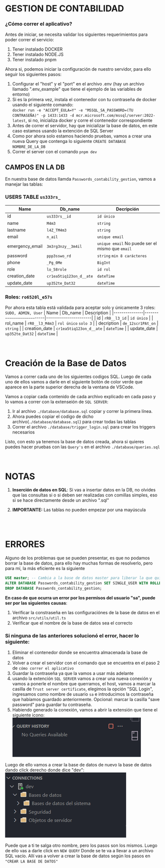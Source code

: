 
# GESTION DE CONTABILIDAD 

### ¿Cómo correr el aplicativo?
Antes de iniciar, se necesita validar los siguientes requerimientos para poder correr el servicio:
1. Tener instalado DOCKER
2. Tener instalado NODE.JS
3. Tener instalado pnpm

Ahora si, podemos iniciar la configuración de nuestro servidor, para ello seguir los siguientes pasos:
1. Configurar el "host" y el "port" en el archivo .env (hay un archivo llamado ".env_example" que tiene el ejemplo de las variables de entorno)
2. Si es la primera vez, instala el contenedor con tu contraseña de docker usando el siguiente comando:<br>
```docker run -e "ACCEPT_EULA=Y" -e "MSSQL_SA_PASSWORD=(TU CONTRASEÑA)" -p 1433:1433 -d mcr.microsoft.com/mssql/server:2022-latest```, si no, inicializa docker y corre el contenedor correspondiente
3. Antes de correr el servidor, hay que inicializar la base de datos, en este caso estamos usando la extención de SQL Server
4. Como por ahora solo estamos haciendo pruebas, vamos a crear una nueva Query que contenga lo siguiente ```CREATE DATABASE NOMBRE_DE_LA_DB```
5. Correr el server con el comando ``pnpm dev``

## CAMPOS EN LA DB

En nuestra base de datos llamda `Passwords_contability_gestion`, vamos a manejar las tablas:

### USERS TABLE `us333rs_`

| Name                | Db_name                     | Decripción |
|---------------------|-----------------------------|------------|
| id              | ``us333rs__id``             | ``id único``     |
| name            | ``M4m3``                    | ``string``     |
| lastname        | ``l4Z_TM4m3``               | ``string``     | 
| email           | ``n_ail``                   | ``unique email``     | 
| emergency_email | ``3m3rg3nzy__3m4il``        | ``unique email`` No puede ser el mismo que ``email``    | 
| password        | ``ppp3sswo_rd``             | ``string`` ``min 8 carácteres``     | 
| phone           | ``_Pg_0Me``                 | ``BigInt``     | 
| role            | ``lo_58role``               | ``id rol``     | 
| creation_date   | ``cr1ea5tiq123on_d__ate``   | ``dateTime``     | 
| update_date     | ``up352te_Dat32``           | ``dateTime``     | 


### Roles: `ro6520l_e57s` 
Por ahora esta tabla está validada para aceptar solo y únicamente 3 roles: ``SUDO, ADMIN, User`` 
| Name          | Db_name                   | Description           |
|---------------|---------------------------|-----------------------|
| id            | ``rR0__l3_id``            | `id único`            |
| rol_name      | ``rR0__l3_M4m3``          | `rol único` `solo 3`  |
| decription    | ``de_12scr1PAt_on``       | `string`              |
| creation_date | ``cr1ea5tiq123on_d__ate`` | `dateTime`            |
| update_date   | ``up352te_Dat32``         | `dateTime`            |

<br>

# Creación de la Base de Datos
Vamos a correr cada uno de los siguientes codigos SQL. Luego de cada uno de ellos vamos a darle en el siguiente botón de color verde que aparece en la parte superior derecha de la ventana de VSCode.

Vamos a copiar cada contenido de cada archivo explicado en cada paso y lo vamos a correr con la extenseión de `SQL SERVER`:


1. Ir al archivo `./database/database.sql` copiar y correr la primera línea.
2. Ahora puedes copiar el codigo de dicho archivo(`./database/database.sql`) para crear todas las tablas
3. Correr el archivo `./database/trigger_login.sql` para crear los triggers necesarios

Listo, con esto ya tenemos la base de datos creada, ahora si quieres puedes hacer pruebas con las `Query's` en el archivo `./database/queries.sql`

<br>

# NOTAS
1. <b>Inserción de datos en SQL</b>: Si vas a insertar datos en la DB, no olvides que las consultas si o si deben ser realizadas con comillas simples, eso si se hace directamente desde un archivo ".sql" 

2. <b>IMPORTANTE:</b> Las tablas no pueden empezar por una mayúscula
<br>
<br>

# ERRORES
Alguno de los problemas que se pueden presentar, es que no podamos borrar la base de datos, para ello hay muchas formas de resolverlo, pero para mí, la más eficiente es la siguiente
```sql
USE master; -- Cambia a la base de datos master para liberar la que quieres eliminar
ALTER DATABASE Passwords_contability_gestion SET SINGLE_USER WITH ROLLBACK IMMEDIATE;
DROP DATABASE Passwords_contability_gestion;
```

<b>En caso de que ocurra un error por los permisos del usuario "sa", puede ser por las siguientes causas</b>:
1. Verificar la constraseña en las configuraciónes de la base de datos en el archivo `src/utils/util.ts`
2. Verificar que el nombre de la base de datos sea el correcto

### <b>Si ninguna de las anteriores solucionó el error, hacer lo siguiente:</b>
1. Eliminar el contenedor donde se encuentra almacenada la base de datos
2. Volver a crear el servidor con el comando que se encuentra en el paso 2 de ``cómo correr el aplicativo``
3. Guardar la contraseña ya que la vamos a usar más adelante
4. usando la extención ``SQL SERVER`` vamos a crear una nueva conexión y vamos a ponerle el nombre que querramos, el host, vamos a marcar la casilla de  ``Trust server certificate``, elegimos la opción "SQL Login", ingresamos como nombre de usuario ``sa`` e introducimos la contraseña que habíamos guardado anteriormente. Opcional: marcar la casilla "save password" para guardar tu contraseña.
5. Habiendo generado la conexión, vamos a abrir la extensión que tiene el siguiente icono: ![alt text](./assets/image.png)

Luego de ello vamos a crear la base de datos de nuevo la base de datos dando click derecho donde dice "dev": ![alt text](./assets/image-1.png)

Puede que a ti te salga otro nombre, pero los pasos son los mismos.
Luego de ello vas a darle click en `NEW QUERY`
Donde se te va a llevar a un archivo SQL vacío.
Allí vas a volver a crear la base de datos según los pasos en ``"CREAR LA BASE DE DATOS"``